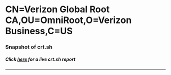 # CN=Verizon Global Root CA,OU=OmniRoot,O=Verizon Business,C=US
### Snapshot of crt.sh
##### Click [here](https://crt.sh/?q=Serial_0450) for a live crt.sh report

---
